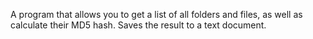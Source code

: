 A program that allows you to get a list of all folders and files, as well as calculate their MD5 hash. Saves the result to a text document.